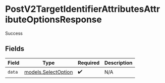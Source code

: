 # PostV2TargetIdentifierAttributesAttributeOptionsResponse

Success


## Fields

| Field                                            | Type                                             | Required                                         | Description                                      |
| ------------------------------------------------ | ------------------------------------------------ | ------------------------------------------------ | ------------------------------------------------ |
| `data`                                           | [models.SelectOption](../models/selectoption.md) | :heavy_check_mark:                               | N/A                                              |